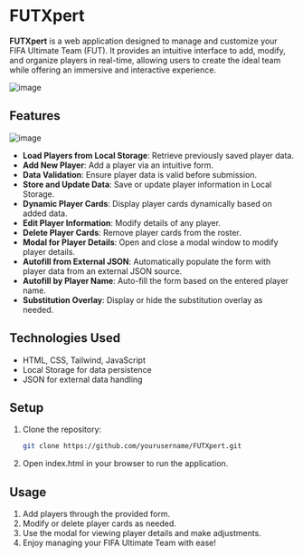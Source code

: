 # FUTXpert

**FUTXpert** is a web application designed to manage and customize your FIFA Ultimate Team (FUT). It provides an intuitive interface to add, modify, and organize players in real-time, allowing users to create the ideal team while offering an immersive and interactive experience.

![image](https://github.com/user-attachments/assets/a1ae67d3-c58c-4158-956a-e23bded1ccb0)

## Features

![image](https://github.com/user-attachments/assets/3d794f4d-4ec0-4241-9114-814bd2933127)

- **Load Players from Local Storage**: Retrieve previously saved player data.
- **Add New Player**: Add a player via an intuitive form.
- **Data Validation**: Ensure player data is valid before submission.
- **Store and Update Data**: Save or update player information in Local Storage.
- **Dynamic Player Cards**: Display player cards dynamically based on added data.
- **Edit Player Information**: Modify details of any player.
- **Delete Player Cards**: Remove player cards from the roster.
- **Modal for Player Details**: Open and close a modal window to modify player details.
- **Autofill from External JSON**: Automatically populate the form with player data from an external JSON source.
- **Autofill by Player Name**: Auto-fill the form based on the entered player name.
- **Substitution Overlay**: Display or hide the substitution overlay as needed.

## Technologies Used

- HTML, CSS, Tailwind, JavaScript
- Local Storage for data persistence
- JSON for external data handling

## Setup

1. Clone the repository:
   ```bash
   git clone https://github.com/yourusername/FUTXpert.git
   ````
2. Open index.html in your browser to run the application.

## Usage

1. Add players through the provided form.
2. Modify or delete player cards as needed.
3. Use the modal for viewing player details and make adjustments.
4. Enjoy managing your FIFA Ultimate Team with ease!
